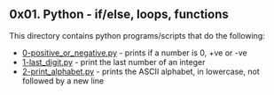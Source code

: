 ## 0x01. Python - if/else, loops, functions
This directory contains python programs/scripts that do the following:
- [0-positive_or_negative.py](0-positive_or_negative.py) - prints if a number is 0, +ve or -ve
- [1-last_digit.py](1-last_digit.py) - print the last number of an integer
- [2-print_alphabet.py](2-print_alphabet.py) - prints the ASCII alphabet, in lowercase, not followed by a new line